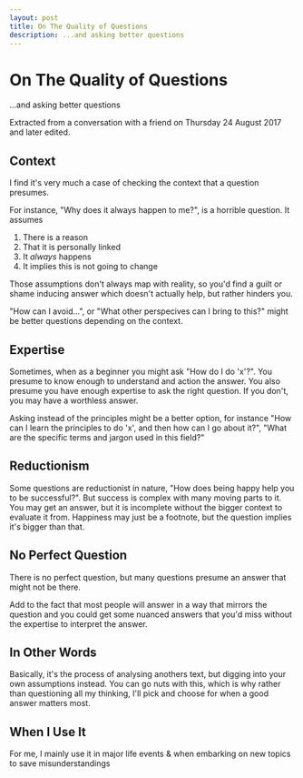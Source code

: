 ```yaml
---
layout: post
title: On The Quality of Questions
description: ...and asking better questions
---
```


# On The Quality of Questions
...and asking better questions

Extracted from a conversation with a friend on Thursday 24 August 2017 and later edited.

## Context

I find it's very much a case of checking the context that a question presumes.

For instance, "Why does it always happen to me?", is a horrible question. It assumes
 1. There is a reason
 2. That it is personally linked
 3. It *always* happens
 4. It implies this is not going to change

Those assumptions don't always map with reality, so you'd find a guilt or shame inducing answer which doesn't actually help, but rather hinders you.

"How can I avoid...", or "What other perspecives can I bring to this?" might be better questions depending on the context.



## Expertise

Sometimes, when as a beginner you might ask "How do I do 'x'?". You presume to know enough to understand and action the answer. You also presume you have enough expertise to ask the right question. If you don't, you may have a worthless answer.

Asking instead of the principles might be a better option, for instance "How can I learn the principles to do 'x', and then how can I go about it?", "What are the specific terms and jargon used in this field?"



## Reductionism

Some questions are reductionist in nature, "How does being happy help you to be successful?". But success is complex with many moving parts to it. You may get an answer, but it is incomplete without the bigger context to evaluate it from. Happiness may just be a footnote, but the question implies it's bigger than that.



## No Perfect Question

There is no perfect question, but many questions presume an answer that might not be there. 

Add to the fact that most people will answer in a way that mirrors the question and you could get some nuanced answers that you'd miss without the expertise to interpret the answer.



## In Other Words

Basically, it's the process of analysing anothers text, but digging into your own assumptions instead. You can go nuts with this, which is why rather than questioning all my thinking, I'll pick and choose for when a good answer matters most. 


## When I Use It

For me, I mainly use it in major life events & when embarking on new topics to save misunderstandings